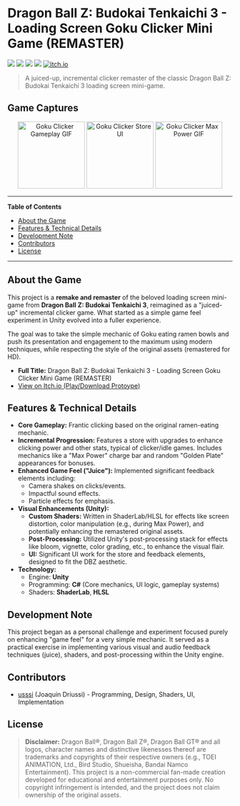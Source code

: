 # Dragon Ball Z: Budokai Tenkaichi 3 - Loading Screen Goku Clicker Mini Game (REMASTER)

![](https://img.shields.io/badge/Unity-100000?logo=unity&logoColor=white)
![](https://img.shields.io/badge/C%23-46.9%25-blue)
![](https://img.shields.io/badge/ShaderLab-45.2%25-blueviolet)
![](https://img.shields.io/badge/HLSL-7.9%25-green)
[![itch.io](https://img.shields.io/badge/Play%20on-itch.io-red?logo=itchdotio)](https://ussi.itch.io/dbz-clicker)

> A juiced-up, incremental clicker remaster of the classic Dragon Ball Z: Budokai Tenkaichi 3 loading screen mini-game.

## Game Captures

<p align="center">
  <img src="https://img.itch.zone/aW1hZ2UvMTkwNjgwNy8xMTIxMDg4OS5naWY=/original/l0dM3g.gif" alt="Goku Clicker Gameplay GIF" height="150"/>
  <img src="https://img.itch.zone/aW1hZ2UvMTkwNjgwNy8xMTIxMDY1MS5wbmc=/original/2%2BVF4%2F.png" alt="Goku Clicker Store UI" height="150"/>
  <img src="https://img.itch.zone/aW1hZ2UvMTkwNjgwNy8xMTIxMTA1MS5naWY=/original/vfCC2v.gif" alt="Goku Clicker Max Power GIF" height="150"/>
</p>


---

**Table of Contents**
- [About the Game](#about-the-game)
- [Features & Technical Details](#features--technical-details)
- [Development Note](#development-note)
- [Contributors](#contributors)
- [License](#license)

---

## About the Game

This project is a **remake and remaster** of the beloved loading screen mini-game from **Dragon Ball Z: Budokai Tenkaichi 3**, reimagined as a "juiced-up" incremental clicker game. What started as a simple game feel experiment in Unity evolved into a fuller experience.

The goal was to take the simple mechanic of Goku eating ramen bowls and push its presentation and engagement to the maximum using modern techniques, while respecting the style of the original assets (remastered for HD).

* **Full Title:** Dragon Ball Z: Budokai Tenkaichi 3 - Loading Screen Goku Clicker Mini Game (REMASTER)
* [View on Itch.io (Play/Download Protoype)](https://ussi.itch.io/dbz-clicker)

## Features & Technical Details

* **Core Gameplay:** Frantic clicking based on the original ramen-eating mechanic.
* **Incremental Progression:** Features a store with upgrades to enhance clicking power and other stats, typical of clicker/idle games. Includes mechanics like a "Max Power" charge bar and random "Golden Plate" appearances for bonuses.
* **Enhanced Game Feel ("Juice"):** Implemented significant feedback elements including:
    * Camera shakes on clicks/events.
    * Impactful sound effects.
    * Particle effects for emphasis.
* **Visual Enhancements (Unity):**
    * **Custom Shaders:** Written in ShaderLab/HLSL for effects like screen distortion, color manipulation (e.g., during Max Power), and potentially enhancing the remastered original assets.
    * **Post-Processing:** Utilized Unity's post-processing stack for effects like bloom, vignette, color grading, etc., to enhance the visual flair.
    * **UI:** Significant UI work for the store and feedback elements, designed to fit the DBZ aesthetic.
* **Technology:**
    * Engine: **Unity**
    * Programming: **C#** (Core mechanics, UI logic, gameplay systems)
    * Shaders: **ShaderLab**, **HLSL**

## Development Note

This project began as a personal challenge and experiment focused purely on enhancing "game feel" for a very simple mechanic. It served as a practical exercise in implementing various visual and audio feedback techniques (juice), shaders, and post-processing within the Unity engine.

## Contributors

* [usssi](https://github.com/usssi) (Joaquin Driussi) - Programming, Design, Shaders, UI, Implementation

## License

> **Disclaimer:** Dragon Ball®, Dragon Ball Z®, Dragon Ball GT® and all logos, character names and distinctive likenesses thereof are trademarks and copyrights of their respective owners (e.g., TOEI ANIMATION, Ltd., Bird Studio, Shueisha, Bandai Namco Entertainment). This project is a non-commercial fan-made creation developed for educational and entertainment purposes only. No copyright infringement is intended, and the project does not claim ownership of the original assets.
